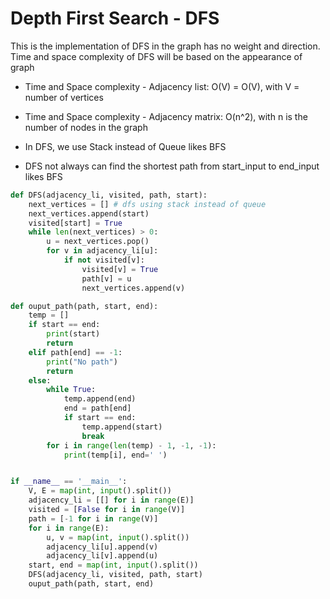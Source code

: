 # Depth First Search - DFS
This is the implementation of DFS in the graph has no weight and direction. Time and space complexity of DFS will be based on the appearance of graph

+ Time and Space complexity - Adjacency list: O(V) = O(V), with V = number of vertices

+ Time and Space complexity - Adjacency matrix: O(n^2), with n is the number of nodes in the graph

+ In DFS, we use Stack instead of Queue likes BFS

+ DFS not always can find the shortest path from start_input to end_input likes BFS 

```python
def DFS(adjacency_li, visited, path, start):
    next_vertices = [] # dfs using stack instead of queue
    next_vertices.append(start)
    visited[start] = True
    while len(next_vertices) > 0:
        u = next_vertices.pop()
        for v in adjacency_li[u]:
            if not visited[v]:
                visited[v] = True
                path[v] = u
                next_vertices.append(v) 

def ouput_path(path, start, end):
    temp = []
    if start == end:
        print(start)
        return
    elif path[end] == -1:
        print("No path")
        return 
    else:
        while True:
            temp.append(end)
            end = path[end]
            if start == end:
                temp.append(start)
                break
        for i in range(len(temp) - 1, -1, -1):
            print(temp[i], end=' ')


if __name__ == '__main__':
    V, E = map(int, input().split())
    adjacency_li = [[] for i in range(E)]
    visited = [False for i in range(V)]
    path = [-1 for i in range(V)]
    for i in range(E):
        u, v = map(int, input().split())
        adjacency_li[u].append(v)
        adjacency_li[v].append(u)
    start, end = map(int, input().split())
    DFS(adjacency_li, visited, path, start)
    ouput_path(path, start, end)
```
